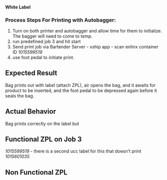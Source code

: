 #### White Label

### Process Steps For Printing with Autobagger:

1. Turn on both printer and autobagger and allow time for them to initialize. The bagger will need to come to temp.
2. run predefined job 3 and hit start
3. Send print job via Bartender Server - xship app - scan enlinx container ID _1015599519_
4. use foot pedal to initiate print.

## Expected Result

Bag prints out with label (attach ZPL), air opens the bag, and it awaits for product to be inserted, and the foot pedal to be depressed again before it seals the bag.

## Actual Behavior

Bag prints correctly on the label but

## Functional ZPL on Job 3

_1015599519_ - there is a second ucc label for this that doesn't print
_1015601035_

## Non Functional ZPL
